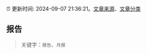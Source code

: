 :alarm_clock: 更新时间: 2024-09-07 21:36:21。[文章来源](/README.md)、[文章分类](/TAGS.md)

## 报告


> 关键字：`报告`、`月报`



